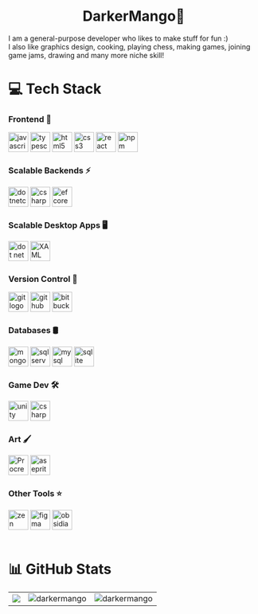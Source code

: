 <h1 align="center">DarkerMango👋</h1>
I am a general-purpose developer who likes to make stuff for fun :) <br/>
I also like graphics design, cooking, playing chess, making games, joining game jams, drawing and many more niche skill!

# 💻 Tech Stack
<div spacing="12">

<div>
<h3>Frontend 🚀</h3>
<img height="40" alt="javascript logo" src="https://cdn.jsdelivr.net/gh/devicons/devicon/icons/javascript/javascript-original.svg"> 
<img height="40" alt="typescript logo" src="https://cdn.jsdelivr.net/gh/devicons/devicon/icons/typescript/typescript-original.svg">
<img height="40" alt="html5 logo" src="https://cdn.jsdelivr.net/gh/devicons/devicon/icons/html5/html5-original.svg">
<img height="40" alt="css3 logo" src="https://cdn.jsdelivr.net/gh/devicons/devicon/icons/css3/css3-original.svg">
<img height="40" alt="react logo" src="https://cdn.jsdelivr.net/gh/devicons/devicon/icons/react/react-original.svg">
<img height="40" alt="npm" src="https://cdn.jsdelivr.net/gh/devicons/devicon@latest/icons/npm/npm-original-wordmark.svg" />
<br>
</div>


<div>
<h3>Scalable Backends ⚡</h3>
   <img height="40" alt="dotnetcore logo" src="https://cdn.jsdelivr.net/gh/devicons/devicon/icons/dotnetcore/dotnetcore-original.svg">
   <img height="40" alt="csharp logo" src="https://cdn.jsdelivr.net/gh/devicons/devicon/icons/csharp/csharp-original.svg">
   <img height="40" alt="ef core logo" src="https://tse3.mm.bing.net/th/id/OIP.Z_d_FJOn2xIojnJyf8Z7jQHaFu?pid=Api&sp=1754133944Tbc7a6883af87fa3af194007ef04f7534520ba29966f11b205873a1b311e77c05">
<br>
</div>

<div>
<h3>Scalable Desktop Apps 🖥️</h3>
  <img height="40" alt="dot net wpf" src="https://github.com/user-attachments/assets/6d3d79aa-4843-4417-aa93-e75a38e6e88d">
  <img height="40" alt="XAML" src="https://github.com/user-attachments/assets/2ccd75f6-aa78-487c-ab68-782adb493267">
<br>
</div>

<div>
<h3>Version Control 🐙</h3>
<img height="40" alt="git logo" src="https://cdn.jsdelivr.net/gh/devicons/devicon/icons/git/git-original.svg">
<img height="40" alt="github logo" src="https://skillicons.dev/icons?i=github">
<img height="40" alt="bitbucket logo" src="https://skillicons.dev/icons?i=bitbucket">
<br>
</div>

<div>
<h3>Databases 🛢️</h3>
<img height="40" alt="mongodb logo" src="https://cdn.jsdelivr.net/gh/devicons/devicon/icons/mongodb/mongodb-original.svg">
<img height="40" alt="sql server logo" src="https://cdn.jsdelivr.net/gh/devicons/devicon/icons/microsoftsqlserver/microsoftsqlserver-plain.svg">
<img height="40" alt="mysql logo" src="https://cdn.jsdelivr.net/gh/devicons/devicon/icons/mysql/mysql-original.svg">
<img height="40" alt="sqlite" src="https://cdn.jsdelivr.net/gh/devicons/devicon@latest/icons/sqlite/sqlite-original.svg" />
<br>
</div>


<div>
  <h3>Game Dev 🛠️</h3>
  <img height="40" alt="unity logo" src="https://cdn.jsdelivr.net/gh/devicons/devicon@latest/icons/unity/unity-original.svg"/>
  <img height="40" alt="csharp logo" src="https://cdn.jsdelivr.net/gh/devicons/devicon/icons/csharp/csharp-original.svg">
</div>


<div>
  <h3>Art 🖌️</h3>
  <img height="40" alt="Procreate logo" src="https://upload.wikimedia.org/wikipedia/en/9/9b/Procreate_icon.png">
  <img height="40" alt="aseprite logo" src="https://upload.wikimedia.org/wikipedia/commons/2/24/Logo_Aseprite.png">
</div>

<div>
  <h3>Other Tools ⭐</h3>
  <img height="40" alt="zen browser logo" src="https://raw.githubusercontent.com/zen-browser/branding/refs/heads/main/Official/PNG/Zen-3D-Dark.png">
  <img height="40" alt="figma" src="https://github.com/user-attachments/assets/5e5cea68-678b-458d-93af-c3097845deac">
  <img height="40" alt="obsidian" src="https://github.com/user-attachments/assets/b5c6587d-6f47-42d2-a89d-2120d58e431f">
</div>

</div>
<br>

# 📊 GitHub Stats
<table>
  <tr>
    <td><img src="https://github-readme-stats.vercel.app/api?username=darkermango&theme=dark&hide_border=false&include_all_commits=false&count_private=false" /></td>
    <td><img src="https://github-readme-streak-stats.herokuapp.com/?user=darkermango&theme=dark&hide_border=false" alt="darkermango" /></td>
    <td><img src="https://github-readme-stats.vercel.app/api/top-langs/?username=darkermango&theme=dark&hide_border=false&include_all_commits=false&count_private=false&layout=compact" alt="darkermango" /></td>
  </tr>
</table>
